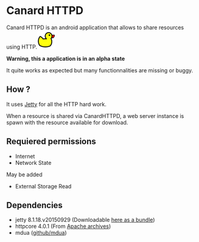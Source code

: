 # Canard HTTPD

Canard HTTPD is an android application that allows to share resources using HTTP.![CanardHTTPD Icon](https://raw.githubusercontent.com/martin-der/CanardHTTPD/master/src/main/res/mipmap-mdpi/canard_httpd_main.png "CanardHTTPD Icon")


**Warning, this a application is in an alpha state**

It quite works as expected but many functionnalities are missing or buggy.

## How ?
It uses [Jetty](http://www.eclipse.org/jetty/) for all the HTTP hard work.

When a resource is shared via CanardHTTPD, a web server instance is spawn with the resource available for download.

## Requiered permissions

* Internet
* Network State

May be added
* External Storage Read

## Dependencies

* jetty 8.1.18.v20150929 (Downloadable [here as a bundle](http://download.eclipse.org/jetty/updates/jetty-bundles-8.x/8.1.18.v20150929/))
* httpcore 4.0.1 (From [Apache archives](http://archive.apache.org/dist/httpcomponents/httpclient/))
* mdua ([github/mdua](https://github.com/martin-der/mdua))
